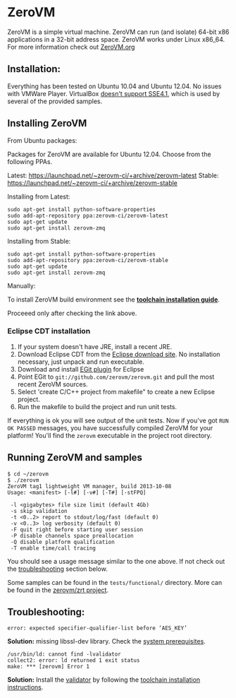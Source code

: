 # ZeroVM

ZeroVM is a simple virtual machine. ZeroVM can run (and isolate)
64-bit x86 applications in a 32-bit address space. ZeroVM works under
Linux x86_64. For more information check out
[ZeroVM.org](http://zerovm.org)

## Installation:

Everything has been tested on Ubuntu 10.04 and Ubuntu 12.04. No issues
with VMWare Player. VirtualBox
[doesn't support SSE4.1](https://www.virtualbox.org/ticket/8651),
which is used by several of the provided samples.

## Installing ZeroVM

From Ubuntu packages:

Packages for ZeroVM are available for Ubuntu 12.04. Choose from the following
PPAs.

Latest: https://launchpad.net/~zerovm-ci/+archive/zerovm-latest
Stable: https://launchpad.net/~zerovm-ci/+archive/zerovm-stable

Installing from Latest:

    sudo apt-get install python-software-properties
    sudo add-apt-repository ppa:zerovm-ci/zerovm-latest
    sudo apt-get update
    sudo apt-get install zerovm-zmq

Installing from Stable:

    sudo apt-get install python-software-properties
    sudo add-apt-repository ppa:zerovm-ci/zerovm-stable
    sudo apt-get update
    sudo apt-get install zerovm-zmq


Manually:

To install ZeroVM build environment see the
**[toolchain installation guide][toolchain]**.

Proceeed only after checking the link above.

### Eclipse CDT installation
   1. If your system doesn't have JRE, install a recent JRE.
   2. Download Eclipse CDT from the
      [Eclipse download site][eclipse-dl]. No installation necessary,
      just unpack and run executable.
   3. Download and install [EGit plugin][egit-plugin] for Eclipse
   4. Point EGit to `git://github.com/zerovm/zerovm.git` and pull the
      most recent ZeroVM sources.
   5. Select 'create C/C++ project from makefile" to create a new
      Eclipse project.
   6. Run the makefile to build the project and run unit tests.

   If everything is ok you will see output of the unit tests. Now if
   you've got `RUN OK PASSED` messages, you have successfully compiled
   ZeroVM for your platform! You'll find the `zerovm` executable in
   the project root directory.

[eclipse-dl]: http://www.eclipse.org/downloads/
[egit-plugin]: http://www.eclipse.org/egit/download/

## Running ZeroVM and samples

    $ cd ~/zerovm
    $ ./zerovm
    ZeroVM tag1 lightweight VM manager, build 2013-10-08
    Usage: <manifest> [-l#] [-v#] [-T#] [-stFPQ]

     -l <gigabytes> file size limit (default 4Gb)
     -s skip validation
     -t <0..2> report to stdout/log/fast (default 0)
     -v <0..3> log verbosity (default 0)
     -F quit right before starting user session
     -P disable channels space preallocation
     -Q disable platform qualification
     -T enable time/call tracing

   You should see a usage message similar to the one above. If not
   check out the [troubleshooting](#troubleshooting) section below.

   Some samples can be found in the `tests/functional/` directory.
   More can be found in the
   [zerovm/zrt project](https://github.com/zerovm/zrt).

## Troubleshooting:

    error: expected specifier-qualifier-list before ‘AES_KEY’

**Solution:** missing libssl-dev library. Check the
[system prerequisites][prerequisites].

    /usr/bin/ld: cannot find -lvalidator
    collect2: error: ld returned 1 exit status
    make: *** [zerovm] Error 1

[prerequisites]: https://github.com/zerovm/toolchain/#install-prerequisites

**Solution:** Install the [validator][zerovm-validator] by following
the [toolchain installation instructions][toolchain].

[zerovm-validator]: https://github.com/zerovm/validator
[toolchain]: https://github.com/zerovm/toolchain/blob/master/README.md
